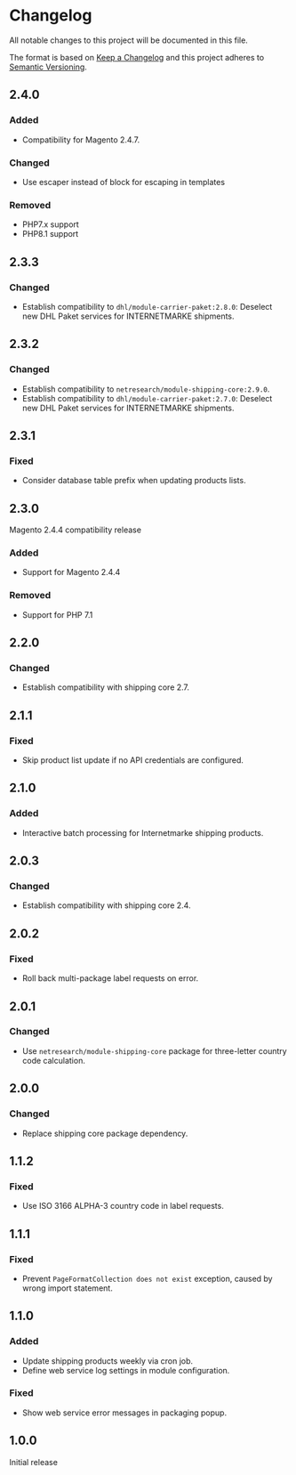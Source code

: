 # Changelog

All notable changes to this project will be documented in this file.

The format is based on [Keep a Changelog](http://keepachangelog.com/en/1.0.0/)
and this project adheres to [Semantic Versioning](http://semver.org/spec/v2.0.0.html).

## 2.4.0

### Added

- Compatibility for Magento 2.4.7.

### Changed

- Use escaper instead of block for escaping in templates

### Removed

- PHP7.x support
- PHP8.1 support

## 2.3.3

### Changed

- Establish compatibility to `dhl/module-carrier-paket:2.8.0`: Deselect new
  DHL Paket services for INTERNETMARKE shipments.

## 2.3.2

### Changed

- Establish compatibility to `netresearch/module-shipping-core:2.9.0`.
- Establish compatibility to `dhl/module-carrier-paket:2.7.0`: Deselect new
  DHL Paket services for INTERNETMARKE shipments.

## 2.3.1

### Fixed

- Consider database table prefix when updating products lists.

## 2.3.0

Magento 2.4.4 compatibility release

### Added

- Support for Magento 2.4.4

### Removed

- Support for PHP 7.1

## 2.2.0

### Changed

- Establish compatibility with shipping core 2.7.

## 2.1.1

### Fixed

- Skip product list update if no API credentials are configured.

## 2.1.0

### Added

- Interactive batch processing for Internetmarke shipping products. 

## 2.0.3

### Changed

- Establish compatibility with shipping core 2.4.

## 2.0.2

### Fixed

- Roll back multi-package label requests on error.

## 2.0.1

### Changed

- Use `netresearch/module-shipping-core` package for three-letter country code calculation.

## 2.0.0

### Changed

- Replace shipping core package dependency.

## 1.1.2

### Fixed

- Use ISO 3166 ALPHA-3 country code in label requests.

## 1.1.1

### Fixed

- Prevent `PageFormatCollection does not exist` exception, caused by wrong import statement.

## 1.1.0

### Added

- Update shipping products weekly via cron job.
- Define web service log settings in module configuration.

### Fixed

- Show web service error messages in packaging popup.

## 1.0.0

Initial release

